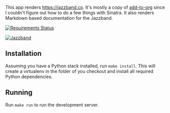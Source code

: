 This app renders https://jazzband.co. It's mostly a copy of [add-to-org]
since I couldn't figure out how to do a few things with Sinatra.
It also renders Markdown based documentation for the Jazzband.

[![Requirements Status](https://requires.io/github/jazzband/jazzband-site/requirements.svg?branch=master)](https://github.com/jazzband/jazzband-site?branch=master)

[![Jazzband](https://jazzband.co/static/img/badge.svg)](https://jazzband.co/)

## Installation

Assuming you have a Python stack installed, run `make install`. This will
create a virtualenv in the folder of you checkout and install all required
Python dependencies.

## Running

Run `make run` to run the development server.

[add-to-org]: https://github.com/benbalter/add-to-org
